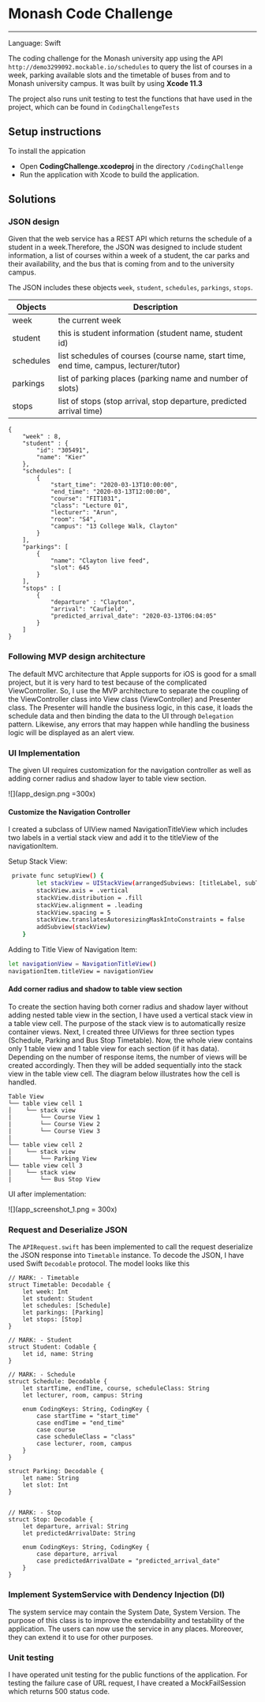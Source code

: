 # Monash Code Challenge
---
Language: Swift 

The coding challenge for the Monash university app using the API `http://demo3299092.mockable.io/schedules` to query the list of courses in a week, parking available slots and the timetable of buses from and to Monash university campus. It was built by using **Xcode 11.3**

The project also runs unit testing to test the functions that have used in the project, which can be found in `CodingChallengeTests`


## Setup instructions
To install the appication 
* Open **CodingChallenge.xcodeproj** in the directory `/CodingChallenge`
* Run the application with Xcode to build the application.

## Solutions 

### JSON design
Given that the web service has a REST API which returns the schedule of a student in a week.Therefore, the JSON was designed to include student information, a list of courses within a week of a student, the car parks and their availability, and the bus that is coming from and to the university campus.

The JSON includes these objects `week`, `student`, `schedules`, `parkings`, `stops`.  

| Objects | Description |           
| ------ | ------ |
| week   | the current week  | 
| student | this is student information (student name, student id) |  
| schedules | list schedules of courses (course name, start time, end time, campus, lecturer/tutor)|   
| parkings  | list of parking places (parking name and number of slots)|   
| stops | list of stops (stop arrival, stop departure, predicted arrival time)|   
```
{
    "week" : 8,
    "student" : {
        "id": "305491",
        "name": "Kier"
    },
    "schedules": [
        {
            "start_time": "2020-03-13T10:00:00",
            "end_time": "2020-03-13T12:00:00",
            "course": "FIT1031",
            "class": "Lecture 01",
            "lecturer": "Arun",
            "room": "S4",
            "campus": "13 College Walk, Clayton"
        }
    ],
    "parkings": [
        {
            "name": "Clayton live feed",
            "slot": 645
        }
    ],
    "stops" : [
        {
            "departure" : "Clayton",
            "arrival": "Caufield",
            "predicted_arrival_date": "2020-03-13T06:04:05"
        }
    ]
}

```

### Following MVP design architecture

The default MVC architecture that Apple supports for iOS is good for a small project, but it is very hard to test because of the complicated ViewController. So, I use the MVP architecture to separate the coupling of the ViewController class into View class (ViewController) and Presenter class. The Presenter will handle the business logic, in this case, it loads the schedule data and then binding the data to the UI through `Delegation` pattern. Likewise, any errors that may happen while handling the business logic will be displayed as an alert view.

### UI Implementation
The given UI requires customization for the navigation controller as well as adding corner radius and shadow layer to table view section. 

![](app_design.png =300x)

#### Customize the Navigation Controller
I created a subclass of UIView named NavigationTitleView which includes two labels in a vertial stack view and add it to the titleView of the navigationItem. 

Setup Stack View: 
```sh
 private func setupView() {
        let stackView = UIStackView(arrangedSubviews: [titleLabel, subTitleLabel])
        stackView.axis = .vertical
        stackView.distribution = .fill
        stackView.alignment = .leading
        stackView.spacing = 5
        stackView.translatesAutoresizingMaskIntoConstraints = false
        addSubview(stackView)
    }
```

Adding to Title View of Navigation Item: 

```sh
let navigationView = NavigationTitleView()
navigationItem.titleView = navigationView
```

#### Add corner radius and shadow to table view section
To create the section having both corner radius and shadow layer without adding nested table view in the section, I have used a vertical stack view in a table view cell. The purpose of the stack view is to automatically resize container views. Next, I created three UIViews for three section types (Schedule, Parking and Bus Stop Timetable). Now, the whole view contains only 1 table view and 1 table view for each section (if it has data). Depending on the number of response items, the number of views will be created accordingly. Then they will be added sequentially into the stack view in the table view cell. The diagram below illustrates how the cell is handled.
```
Table View
└── table view cell 1
│    └── stack view
|        └── Course View 1
|        └── Course View 2
|        └── Course View 3
|
└── table view cell 2
│    └── stack view
|        └── Parking View 
└── table view cell 3
│    └── stack view
|        └── Bus Stop View 
```
UI after implementation:

![](app_screenshot_1.png = 300x)

### Request and Deserialize JSON
The `APIRequest.swift` has been implemented to call the request deserialize the JSON response into `Timetable` instance. To decode the JSON, I have used Swift `Decodable` protocol. The model looks like this
```
// MARK: - Timetable
struct Timetable: Decodable {
    let week: Int
    let student: Student
    let schedules: [Schedule]
    let parkings: [Parking]
    let stops: [Stop]
}

// MARK: - Student
struct Student: Codable {
    let id, name: String
}

// MARK: - Schedule
struct Schedule: Decodable {
    let startTime, endTime, course, scheduleClass: String
    let lecturer, room, campus: String

    enum CodingKeys: String, CodingKey {
        case startTime = "start_time"
        case endTime = "end_time"
        case course
        case scheduleClass = "class"
        case lecturer, room, campus
    }
}

struct Parking: Decodable {
    let name: String
    let slot: Int
}


// MARK: - Stop
struct Stop: Decodable {
    let departure, arrival: String
    let predictedArrivalDate: String

    enum CodingKeys: String, CodingKey {
        case departure, arrival
        case predictedArrivalDate = "predicted_arrival_date"
    }
}

```
### Implement SystemService with Dendency Injection (DI)
The system service may contain the System Date, System Version. The purpose of this class is to improve the extendability and testability of the application. The users can now use the service in any places. Moreover, they can extend it to use for other purposes. 




### Unit testing
I have operated unit testing for the public functions of the application. For testing the failure case of URL request, I have created a MockFailSession which returns 500 status code. 
